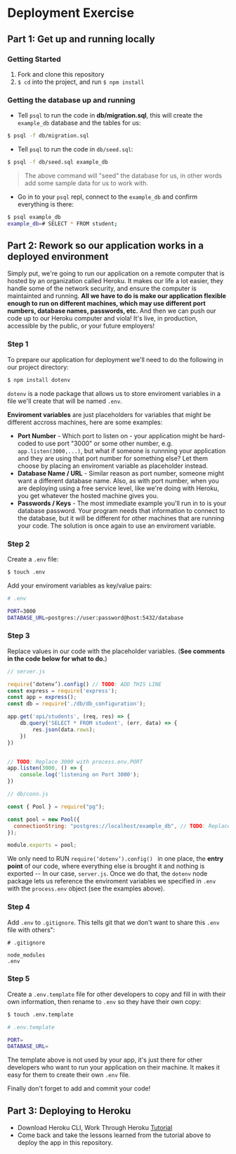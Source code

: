 # Deployment Exercise

## Part 1: Get up and running locally

### Getting Started

1. Fork and clone this repository
1. `$ cd` into the project, and run `$ npm install`

### Getting the database up and running

- Tell `psql` to run the code in **db/migration.sql**, this will create the `example_db` database and the tables for us:

```sh
$ psql -f db/migration.sql
```

- Tell `psql` to run the code in `db/seed.sql`:

```sh
$ psql -f db/seed.sql example_db
```

> The above command will "seed" the database for us, in other words add some sample data for us to work with.

- Go in to your `psql` repl, connect to the `example_db` and confirm everything is there:

```sh
$ psql example_db
example_db=# SELECT * FROM student;
```

## Part 2: Rework so our application works in a deployed environment

Simply put, we're going to run our application on a remote computer that is hosted by an organization called Heroku. It makes our life a lot easier, they handle some of the network security, and ensure the computer is maintainted and running. **All we have to do is make our application flexible enough to run on different machines, which may use different port numbers, database names, passwords, etc.** And then we can push our code up to our Heroku computer and viola! It's live, in production, accessible by the public, or your future employers!

### Step 1

To prepare our application for deployment we'll need to do the following in our project directory:

```sh
$ npm install dotenv
```

`dotenv` is a node package that allows us to store enviroment variables in a file we'll create that will be named `.env`.

**Enviroment variables** are just placeholders for variables that might be different accross machines, here are some examples:

- **Port Number** - Which port to listen on - your application might be hard-coded to use port "3000" or some other number, e.g. `app.listen(3000,...)`, but what if someone is runnning your application and they are using that port number for something else? Let them choose by placing an enviroment variable as placeholder instead.
- **Database Name / URL** - Similar reason as port number, someone might want a different database name. Also, as with port number, when you are deploying using a free service level, like we're doing with Heroku, you get whatever the hosted machine gives you.
- **Passwords / Keys** - The most immediate example you'll run in to is your database password. Your program needs that information to connect to the database, but it will be different for other machines that are running your code. The solution is once again to use an enviroment variable.

### Step 2

Create a `.env` file:

```sh
$ touch .env
```

Add your enviroment variables as key/value pairs:

```sh
# .env

PORT=3000
DATABASE_URL=postgres://user:password@host:5432/database
```

### Step 3

Replace values in our code with the placeholder variables. (**See comments in the code below for what to do.**)

```js
// server.js

require(‘dotenv’).config() // TODO: ADD THIS LINE
const express = require('express');
const app = express();
const db = require('./db/db_configuration');

app.get('api/students', (req, res) => {
    db.query('SELECT * FROM student', (err, data) => {
        res.json(data.rows);
    })
})


// TODO: Replace 3000 with process.env.PORT
app.listen(3000, () => {
    console.log('listening on Port 3000');
})
```

```js
// db/conn.js

const { Pool } = require("pg");

const pool = new Pool({
  connectionString: "postgres://localhost/example_db", // TODO: Replace with process.env.DATABASE_URL
});

module.exports = pool;
```

We only need to RUN `require(‘dotenv’).config() ` in one place, the **entry point** of our code, where everything else is brought it and nothing is exported -- In our case, `server.js`. Once we do that, the `dotenv` node package lets us reference the enviroment variables we specified in `.env` with the `process.env` object (see the examples above).

### Step 4

Add `.env` to `.gitignore`. This tells git that we don't want to share this `.env` file with others":

```
# .gitignore

node_modules
.env
```

### Step 5

Create a `.env.template` file for other developers to copy and fill in with their own information, then rename to `.env` so they have their own copy:

```sh
$ touch .env.template
```

```sh
# .env.template

PORT=
DATABASE_URL=
```

The template above is not used by your app, it's just there for other developers who want to run your application on their machine. It makes it easy for them to create their own `.env` file.

Finally don't forget to add and commit your code!

## Part 3: Deploying to Heroku

- Download Heroku CLI, Work Through Heroku [Tutorial](https://devcenter.heroku.com/articles/getting-started-with-nodejs?singlepage=true)
- Come back and take the lessons learned from the tutorial above to deploy the app in this repository.
